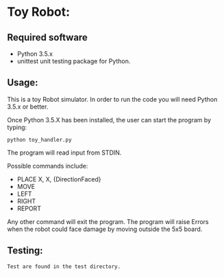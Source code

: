 # Toy Robot:

## Required software
  - Python 3.5.x
  - unittest unit testing package for Python.

## Usage:

  This is a toy Robot simulator.  In order to run the code you will need Python 3.5.x or better.
  
  Once Python 3.5.X has been installed, the user can start the program by typing:
  
  ```
  python toy_handler.py 
  ```
  
  The program will read input from STDIN.
  
  Possible commands include:
  - PLACE X, X, {DirectionFaced}
  - MOVE
  - LEFT
  - RIGHT
  - REPORT
  
  Any other command will exit the program.
  The program will raise Errors when the robot could face damage by moving outside the 5x5 board.
  
## Testing:
    Test are found in the test directory.
  
